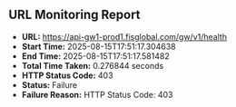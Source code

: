 ## URL Monitoring Report

- **URL:** https://api-gw1-prod1.fisglobal.com/gw/v1/health
- **Start Time:** 2025-08-15T17:51:17.304638
- **End Time:** 2025-08-15T17:51:17.581482
- **Total Time Taken:** 0.276844 seconds
- **HTTP Status Code:** 403
- **Status:** Failure
- **Failure Reason:** HTTP Status Code: 403
